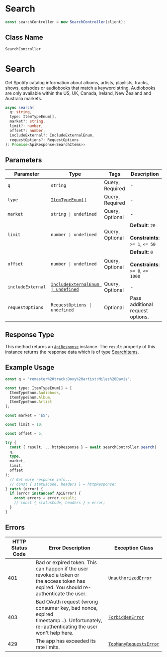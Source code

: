 # Search

```ts
const searchController = new SearchController(client);
```

## Class Name

`SearchController`


# Search

Get Spotify catalog information about albums, artists, playlists, tracks, shows, episodes or audiobooks
that match a keyword string. Audiobooks are only available within the US, UK, Canada, Ireland, New Zealand and Australia markets.

```ts
async search(
  q: string,
  type: ItemTypeEnum[],
  market?: string,
  limit?: number,
  offset?: number,
  includeExternal?: IncludeExternalEnum,
  requestOptions?: RequestOptions
): Promise<ApiResponse<SearchItems>>
```

## Parameters

| Parameter | Type | Tags | Description |
|  --- | --- | --- | --- |
| `q` | `string` | Query, Required | - |
| `type` | [`ItemTypeEnum[]`](../../doc/models/item-type-enum.md) | Query, Required | - |
| `market` | `string \| undefined` | Query, Optional | - |
| `limit` | `number \| undefined` | Query, Optional | **Default**: `20`<br><br>**Constraints**: `>= 1`, `<= 50` |
| `offset` | `number \| undefined` | Query, Optional | **Default**: `0`<br><br>**Constraints**: `>= 0`, `<= 1000` |
| `includeExternal` | [`IncludeExternalEnum \| undefined`](../../doc/models/include-external-enum.md) | Query, Optional | - |
| `requestOptions` | `RequestOptions \| undefined` | Optional | Pass additional request options. |

## Response Type

This method returns an [`ApiResponse`](../../doc/api-response.md) instance. The `result` property of this instance returns the response data which is of type [SearchItems](../../doc/models/search-items.md).

## Example Usage

```ts
const q = 'remaster%20track:Doxy%20artist:Miles%20Davis';

const type: ItemTypeEnum[] = [
  ItemTypeEnum.Audiobook,
  ItemTypeEnum.Album,
  ItemTypeEnum.Artist
];

const market = 'ES';

const limit = 10;

const offset = 5;

try {
  const { result, ...httpResponse } = await searchController.search(
  q,
  type,
  market,
  limit,
  offset
);
  // Get more response info...
  // const { statusCode, headers } = httpResponse;
} catch (error) {
  if (error instanceof ApiError) {
    const errors = error.result;
    // const { statusCode, headers } = error;
  }
}
```

## Errors

| HTTP Status Code | Error Description | Exception Class |
|  --- | --- | --- |
| 401 | Bad or expired token. This can happen if the user revoked a token or<br>the access token has expired. You should re-authenticate the user. | [`UnauthorizedError`](../../doc/models/unauthorized-error.md) |
| 403 | Bad OAuth request (wrong consumer key, bad nonce, expired<br>timestamp...). Unfortunately, re-authenticating the user won't help here. | [`ForbiddenError`](../../doc/models/forbidden-error.md) |
| 429 | The app has exceeded its rate limits. | [`TooManyRequestsError`](../../doc/models/too-many-requests-error.md) |

